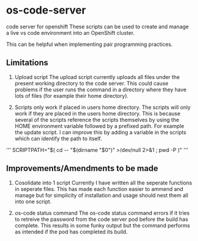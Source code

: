 # os-code-server
code server for openshift
These scripts can be used to create and manage a live vs code environment into an OpenShift cluster.

This can be helpful when implementing pair programming practices.

## Limitations

1. Upload script
The upload script currently uploads all files under the present working directory to the code server. This could cause problems if the user runs the command in 
a directory where they have lots of files (for example their home directory).

2. Scripts only work if placed in users home directory.
The scripts will only work if they are placed in the users home directory. This is because several of the scripts reference the scripts themselves by using
the HOME environment variable followed by a prefixed path. For example the update script. I can improve this by adding a variable in the scripts which can identify
the path to itself.

'''
SCRIPTPATH="$( cd -- "$(dirname "$0")" >/dev/null 2>&1 ; pwd -P )"
'''

## Improvements/Amendments to be made

1. Cosolidate into 1 script
Currently I have written all the seperate functions in seperate files. This has made each function easier to ammend and manage but for simplicity of installation 
and usage should nest them all into one script.

2. os-code status command
The os-code status command errors if it tries to retreive the password from the code server pod before the build has complete. This results in some funky output
but the command performs as intended if the pod has completed its build.
